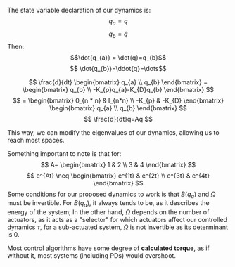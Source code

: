 The state variable declaration of our dynamics is:
$$
q_a=q
$$
$$q_{b}=\dot{q}$$
Then:
$$\dot{q_{a}} = \dot{q}=q_{b}$$
$$ \dot{q_{b}}=\ddot{q}=\dots$$

$$
\frac{d}{dt} \begin{bmatrix}
q_{a} \\
q_{b}
\end{bmatrix} = \begin{bmatrix}
q_{b} \\
-K_{p}q_{a}-K_{D}q_{b}
\end{bmatrix}
$$
$$
= \begin{bmatrix}
0_{n * n} & I_{n*n} \\
-K_{p} & -K_{D}
\end{bmatrix} \begin{bmatrix}
q_{a} \\
q_{b}
\end{bmatrix}
$$
$$
\frac{d}{dt}q=Aq
$$

This way, we can modify the eigenvalues of our dynamics, allowing us to reach most spaces.

Something important to note is that for:
$$ 
A= \begin{bmatrix}
1 & 2 \\
3  & 4
\end{bmatrix}
$$
$$
e^{At} \neq \begin{bmatrix}
e^{1t} & e^{2t} \\
e^{3t} & e^{4t}
\end{bmatrix}
$$
Some conditions for our proposed dynamics to work is that $B(q_a)$ and $\Omega$ must be invertible. For $B(q_a)$, it always tends to be, as it describes the energy of the system; In the other hand, $\Omega$ depends on the number of actuators, as it acts as a "selector" for which actuators affect our controlled dynamics $\tau$, for a sub-actuated system, $\Omega$ is not invertible as its determinant is $0$. 

Most control algorithms have some degree of **calculated torque**, as if without it, most systems (including PDs) would overshoot.


